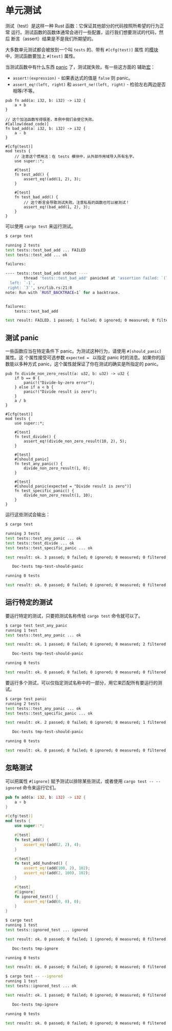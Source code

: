 # 单元测试

测试（test）是这样一种 Rust 函数：它保证其他部分的代码按照所希望的行为正常
运行。测试函数的函数体通常会进行一些配置，运行我们想要测试的代码，然后
断言（assert）结果是不是我们所期望的。

大多数单元测试都会被放到一个叫 `tests` 的、带有 `#[cfg(test)]` 属性
的[模块][mod]中，测试函数要加上 `#[test]` 属性。

当测试函数中有什么东西 [panic][panic] 了，测试就失败。有一些这方面的
辅助[宏][macros]：

* `assert!(expression)` - 如果表达式的值是 `false` 则 panic。
* `assert_eq!(left, right)` 和 `assert_ne!(left, right)` - 检验左右两边是否
  相等/不等。

```rust,ignore
pub fn add(a: i32, b: i32) -> i32 {
    a + b
}

// 这个加法函数写得很差，本例中我们会使它失败。
#[allow(dead_code)]
fn bad_add(a: i32, b: i32) -> i32 {
    a - b
}

#[cfg(test)]
mod tests {
    // 注意这个惯用法：在 tests 模块中，从外部作用域导入所有名字。
    use super::*;

    #[test]
    fn test_add() {
        assert_eq!(add(1, 2), 3);
    }

    #[test]
    fn test_bad_add() {
        // 这个断言会导致测试失败。注意私有的函数也可以被测试！
        assert_eq!(bad_add(1, 2), 3);
    }
}
```

可以使用 `cargo test` 来运行测试。

```bash
$ cargo test

running 2 tests
test tests::test_bad_add ... FAILED
test tests::test_add ... ok

failures:

---- tests::test_bad_add stdout ----
        thread 'tests::test_bad_add' panicked at 'assertion failed: `(left == right)`
  left: `-1`,
 right: `3`', src/lib.rs:21:8
note: Run with `RUST_BACKTRACE=1` for a backtrace.


failures:
    tests::test_bad_add

test result: FAILED. 1 passed; 1 failed; 0 ignored; 0 measured; 0 filtered out
```

## 测试 panic

一些函数应当在特定条件下 panic。为测试这种行为，请使用 `#[should_panic]` 属性。这
个属性接受可选参数 `expected = ` 以指定 panic 时的消息。如果你的函数能以多种方式
panic，这个属性就保证了你在测试的确实是所指定的 panic。

```rust,ignore
pub fn divide_non_zero_result(a: u32, b: u32) -> u32 {
    if b == 0 {
        panic!("Divide-by-zero error");
    } else if a < b {
        panic!("Divide result is zero");
    }
    a / b
}

#[cfg(test)]
mod tests {
    use super::*;

    #[test]
    fn test_divide() {
        assert_eq!(divide_non_zero_result(10, 2), 5);
    }

    #[test]
    #[should_panic]
    fn test_any_panic() {
        divide_non_zero_result(1, 0);
    }

    #[test]
    #[should_panic(expected = "Divide result is zero")]
    fn test_specific_panic() {
        divide_non_zero_result(1, 10);
    }
}
```

运行这些测试会输出：

```bash
$ cargo test

running 3 tests
test tests::test_any_panic ... ok
test tests::test_divide ... ok
test tests::test_specific_panic ... ok

test result: ok. 3 passed; 0 failed; 0 ignored; 0 measured; 0 filtered out

   Doc-tests tmp-test-should-panic

running 0 tests

test result: ok. 0 passed; 0 failed; 0 ignored; 0 measured; 0 filtered out
```

## 运行特定的测试

要运行特定的测试，只要把测试名称传给 `cargo test` 命令就可以了。

```bash
$ cargo test test_any_panic
running 1 test
test tests::test_any_panic ... ok

test result: ok. 1 passed; 0 failed; 0 ignored; 0 measured; 2 filtered out

   Doc-tests tmp-test-should-panic

running 0 tests

test result: ok. 0 passed; 0 failed; 0 ignored; 0 measured; 0 filtered out
```

要运行多个测试，可以仅指定测试名称中的一部分，用它来匹配所有要运行的测试。

```bash
$ cargo test panic
running 2 tests
test tests::test_any_panic ... ok
test tests::test_specific_panic ... ok

test result: ok. 2 passed; 0 failed; 0 ignored; 0 measured; 1 filtered out

   Doc-tests tmp-test-should-panic

running 0 tests

test result: ok. 0 passed; 0 failed; 0 ignored; 0 measured; 0 filtered out
```

## 忽略测试

可以把属性 `#[ignore]` 赋予测试以排除某些测试，或者使用 `cargo test -- --ignored`
命令来运行它们。

```rust
pub fn add(a: i32, b: i32) -> i32 {
    a + b
}

#[cfg(test)]
mod tests {
    use super::*;

    #[test]
    fn test_add() {
        assert_eq!(add(2, 2), 4);
    }

    #[test]
    fn test_add_hundred() {
        assert_eq!(add(100, 2), 102);
        assert_eq!(add(2, 100), 102);
    }

    #[test]
    #[ignore]
    fn ignored_test() {
        assert_eq!(add(0, 0), 0);
    }
}
```

```bash
$ cargo test
running 1 test
test tests::ignored_test ... ignored

test result: ok. 0 passed; 0 failed; 1 ignored; 0 measured; 0 filtered out

   Doc-tests tmp-ignore

running 0 tests

test result: ok. 0 passed; 0 failed; 0 ignored; 0 measured; 0 filtered out

$ cargo test -- --ignored
running 1 test
test tests::ignored_test ... ok

test result: ok. 1 passed; 0 failed; 0 ignored; 0 measured; 0 filtered out

   Doc-tests tmp-ignore

running 0 tests

test result: ok. 0 passed; 0 failed; 0 ignored; 0 measured; 0 filtered out
```

[attribute]: attribute.html
[panic]: std/panic.html
[macros]: macros.html
[mod]: mod.html
